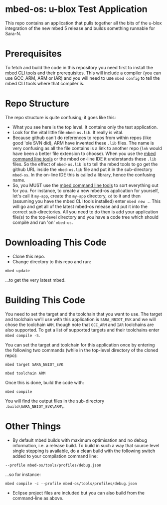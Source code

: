 # mbed-os: u-blox Test Application

This repo contains an application that pulls together all the bits of the u-blox integration of the new mbed 5 release and builds something runnable for Sara-N.

# Prerequisites
To fetch and build the code in this repository you need first to install the [mbed CLI tools](https://github.com/ARMmbed/mbed-cli#installation) and their prerequisites.  This will include a compiler (you can use GCC_ARM, ARM or IAR) and you will need to use `mbed config` to tell the mbed CLI tools where that compiler is. 

# Repo Structure
The repo structure is quite confusing; it goes like this:

* What you see here is the top level. It contains only the test application.
* Look for the vital little file `mbed-os.lib`.  It really is vital.
* Because github can't do references to repos from within repos (like good 'ole SVN did), ARM have invented these `.lib` files.  The name is very confusing as all the file contains is a link to another repo (`lnk` would have been a better file extension to choose).  When you use the [mbed command line tools](https://github.com/ARMmbed/mbed-cli) or the mbed on-line IDE it understands these `.lib` files.  So the effect of `mbed-os.lib` is to tell the mbed tools to go get the github URL inside the `mbed-os.lib` file and put it in the sub-directory `mbed-os`.  In the on-line IDE this is called a library, hence the confusing name.
* So, you MUST use the [mbed command line tools](https://github.com/ARMmbed/mbed-cli) to sort everything out for you.  For instance, to create a new mbed-os application for yourself, let's call it `my-app`, create the `my-app` directory, `cd` to it and then (assuming you have the mbed CLI tools installed) enter `mbed new .`.  This will go and get all of the latest mbed-os release and put it into the correct sub-directories.  All you need to do then is add your application file(s) to the top-level directory and you have a code tree which should compile and run 'on' `mbed-os`.

# Downloading This Code
* Clone this repo.
* Change directory to this repo and run:

`mbed update`

...to get the very latest mbed.

# Building This Code
You need to set the target and the toolchain that you want to use.  The target and toolchain we'll use with this application is `SARA_NBIOT_EVK` and we will chose the toolchain `ARM`, though note that `GCC_ARM` and `IAR` toolchains are also supported.  To get a list of supported targets and their toolchains enter `mbed compile -S`.

You can set the target and toolchain for this application once by entering the following two commands (while in the top-level directory of the cloned repo):

`mbed target SARA_NBIOT_EVK`

`mbed toolchain ARM`

Once this is done, build the code with:

`mbed compile`

You will find the output files in the sub-directory `.build\SARA_NBIOT_EVK\ARM\`.

# Other Things

* By default mbed builds with maximum optimisation and no debug information, i.e. a release build.  To build in such a way that source level single stepping is available, do a clean build with the following switch added to your compilation command line:

`--profile mbed-os/tools/profiles/debug.json`

...so for instance:

`mbed compile -c --profile mbed-os/tools/profiles/debug.json`

* Eclipse project files are included but you can also build from the command-line as above.